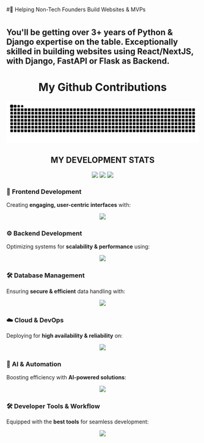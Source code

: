 #🚀 Helping Non-Tech Founders Build Websites & MVPs <h1> 
## You'll be getting over 3+ years of Python & Django expertise on the table. Exceptionally skilled in building websites using React/NextJS, with Django, FastAPI or Flask as Backend.
#
<div align="center">
<h1>My Github Contributions</h1>
  <picture>
    <source media="(prefers-color-scheme: dark)" srcset="https://github.com/TalhaBruh/Github-ReadME/blob/output/github-contribution-grid-snake-dark.svg" />
    <source media="(prefers-color-scheme: light)" srcset="https://github.com/TalhaBruh/Github-ReadME/blob/output/github-contribution-grid-snake.svg" />
    <img alt="github-snake" src="https://github.com/TalhaBruh/Github-ReadME/blob/output/github-contribution-grid-snake.svg" />
  </picture></br>
</div>

<div align=center> 
  <h2>MY DEVELOPMENT STATS</h2>
  <img src="https://github-profile-summary-cards.vercel.app/api/cards/profile-details?username=TalhaBruh&theme=algolia">
  <img src="https://github-profile-summary-cards.vercel.app/api/cards/repos-per-language?username=TalhaBruh&theme=algolia">
  <img src="https://github-profile-summary-cards.vercel.app/api/cards/most-commit-language?username=TalhaBruh&theme=algolia">
</div>

### 🎨 Frontend Development
Creating **engaging, user-centric interfaces** with:
<p align="center">
  <img src="https://skillicons.dev/icons?i=typescript,nextjs,react,tailwind">
</p>

### ⚙️ Backend Development
Optimizing systems for **scalability & performance** using:
<p align="center">
  <img src="https://skillicons.dev/icons?i=python,django,nodejs,flask,fastapi">
</p>

### 🛠️ Database Management
Ensuring **secure & efficient** data handling with:
<p align="center">
  <img src="https://skillicons.dev/icons?i=postgres,mongo,firebase,mysql,sqlite">
</p>

### ☁️ Cloud & DevOps
Deploying for **high availability & reliability** on:
<p align="center">
  <img src="https://skillicons.dev/icons?i=aws,azure,kubernetes,docker,vercel,netlify">
</p>

### 🤖 AI & Automation
Boosting efficiency with **AI-powered solutions**:
<p align="center">
  <img src="https://skillicons.dev/icons?i=pytorch,redux,tensorflow,selenium">
</p>

### 🛠️ Developer Tools & Workflow
Equipped with the **best tools** for seamless development:
<p align="center">
  <img src="https://skillicons.dev/icons?i=gitlab,vscode,visualstudio,linux,webflow">
</p>
